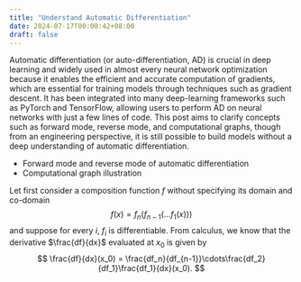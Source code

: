 ```yaml
---
title: "Understand Automatic Differentiation"
date: 2024-07-17T00:00:42+08:00
draft: false
---
```


Automatic differentiation (or auto-differentiation, AD) is crucial in deep learning and widely used in almost every neural network optimization because it enables the efficient and accurate computation of gradients, which are essential for training models through techniques such as gradient descent. It has been integrated into many deep-learning frameworks such as PyTorch and TensorFlow, allowing users to perform AD on neural networks with just a few lines of code. This post aims to clarify concepts such as forward mode, reverse mode, and computational graphs, though from an engineering perspective, it is still possible to build models without a deep understanding of automatic differentiation.
- Forward mode and reverse mode of automatic differentiation
- Computational graph illustration

Let first consider a composition function $f$ without specifying its domain and co-domain
$$
f(x) = f_n(f_{n-1}(\ldots f_1(x)))
$$
and suppose for every $i$, $f_i$ is differentiable. From calculus, we know that the derivative $\frac{df}{dx}$ evaluated at $x_0$ is given by 
$$
\frac{df}{dx}(x_0) = \frac{df_n}{df_{n-1}}\cdots\frac{df_2}{df_1}\frac{df_1}{dx}(x_0).
$$
